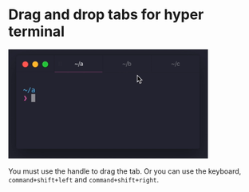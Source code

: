 # Drag and drop tabs for hyper terminal

<img src="./doc/demo.gif"/>

You must use the handle to drag the tab. Or you can use the keyboard, `command+shift+left`
and `command+shift+right`.